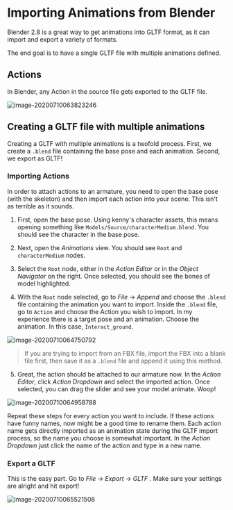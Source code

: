 # Importing Animations from Blender

Blender 2.8 is a great way to get animations into GLTF format, as it can import and
export a variety of formats.

The end goal is to have a single GLTF file with multiple animations defined.

## Actions
In Blender, any Action in the source file gets exported to the GLTF file.

![image-20200710063823246](/Users/rory/Desktop/Projects/webgl-engine/docs/blender-overview.png)

## Creating a GLTF file with multiple animations

Creating a GLTF with multiple animations is a twofold process. First, we create a `.blend` file containing the base pose and each animation. Second, we export as GLTF!

### Importing Actions

In order to attach actions to an armature, you need to open the base pose (with the skeleton) and then import each action into your scene.  This isn't as terrible as it sounds.

1. First, open the base pose. Using kenny's character assets, this means opening something like `Models/Source/characterMedium.blend`.  You should see the character in the base pose.

2. Next, open the _Animations_ view. You should see `Root` and `characterMedium` nodes.

3. Select the `Root` node, either in the _Action Editor_ or in the _Object Navigator_ on the right. Once selected, you should see the bones of model highlighted.

4. With the `Root` node selected, go to _File_ -> _Append_ and choose the `.blend` file containing the animation you want to import. Inside the `.blend` file, go to `Action` and choose the Action you wish to import. In my experience there is a target pose and an animation. Choose the animation. In this case, `Interact_ground`.

![image-20200710064750792](/Users/rory/Desktop/Projects/webgl-engine/docs/blender-append-action.png)

> If you are trying to import from an FBX file, import the FBX into a blank file first, then save it as a `.blend` file and append it using this method.

5. Great, the action should be attached to our armature now. In the _Action Editor_, click _Action Dropdown_ and select the imported action. Once selected, you can drag the slider and see your model animate. Woop!

![image-20200710064958788](/Users/rory/Desktop/Projects/webgl-engine/docs/select-imported-action.png)

Repeat these steps for every action you want to include.  If these actions have funny names, now might be a good time to rename them. Each action name gets directly imported as an animation state during the GLTF import process, so the name you choose is somewhat important. In the _Action Dropdown_ just click the name of the action and type in a new name.

### Export a GLTF

This is the easy part. Go to _File_ -> _Export_ -> _GLTF_ .  Make sure your settings are alright and hit export!

![image-20200710065521508](/Users/rory/Desktop/Projects/webgl-engine/docs/gltf-export.png)

